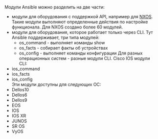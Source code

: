 Модули Ansible можно разделить на две части:
- модули для оборудования с поддержкой API, например для [NXOS](https://docs.ansible.com/ansible/latest/modules/list_of_network_modules.html#nxos). Такие модули выполняют определенные действия по настройке функционала. Для NXOS создано более 60 модулей.
- модули для оборудования, которое работает только через CLI. Тут Ansible поддерживает, три типа модулей:
   - os_command - выполняет команды show
   - os_facts - собирает факты об устройствах
   - os_config - выполняет команды конфигурации 
Для разных операционных систем - разные модули CLI. Cisco IOS модули CLI:
- ios_command 
- ios_facts
- ios_config    
Эти модули доступны для следующих ОС:
- Dellos10    
- Dellos6    
- Dellos9    
- EOS    
- IOS    
- IOS XR    
- JUNOS    
- SR OS    
- VyOS 